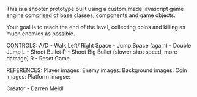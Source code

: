 This is a shooter prototype built using a custom made javascript game engine comprised of base classes, components and game objects.

Your goal is to reach the end of the level, collecting coins and killing as much enemies as possible.

CONTROLS:
A/D - Walk Left/ Right
Space - Jump
Space (again) - Double Jump
L - Shoot Bullet
P - Shoot Big Bullet (slower shot speed, more damage)
R - Reset Game

REFERENCES:
Player images: 
Enemy images: 
Background images: 
Coin images: 
Platform imagse: 

Creator - Darren Meidl
